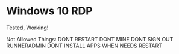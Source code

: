 # Windows 10 RDP
Tested, Working!

Not Allowed Things:
DONT RESTART
DONT MINE
DONT SIGN OUT RUNNERADMIN
DONT INSTALL APPS WHEN NEEDS RESTART
